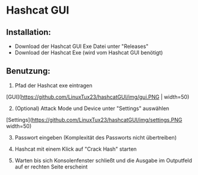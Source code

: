 # Hashcat GUI

## Installation:
* Download der Hashcat GUI Exe Datei unter "Releases"
* Download der Hashcat Exe (wird vom Hashcat GUI benötigt)

## Benutzung:
1. Pfad der Hashcat exe eintragen

[GUI](https://github.com/LinuxTux23/hashcatGUI/img/gui.PNG | width=50)

2. (Optional) Attack Mode und Device unter "Settings" auswählen

[Settings](https://github.com/LinuxTux23/hashcatGUI/img/settings.PNG width=50)

3. Passwort eingeben (Komplexität des Passworts nicht übertreiben)

4. Hashcat mit einem Klick auf "Crack Hash" starten

5. Warten bis sich Konsolenfenster schließt und die Ausgabe im Outputfeld auf er rechten Seite erscheint



